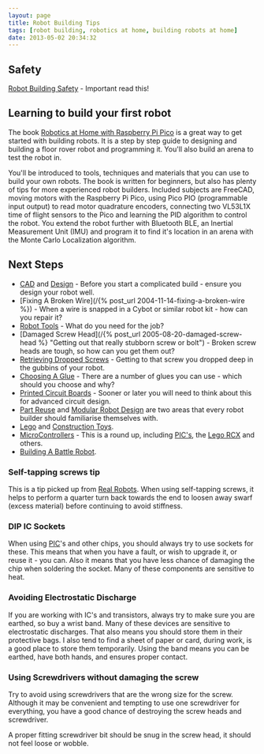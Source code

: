 ```yaml
---
layout: page
title: Robot Building Tips
tags: [robot building, robotics at home, building robots at home]
date: 2013-05-02 20:34:32
---
```

## Safety

[Robot Building Safety](/wiki/robot_building_safety.html "Building robots can be dangerous - tips to help your safety") - Important read this!

## Learning to build your first robot

The book [Robotics at Home with Raspberry Pi Pico](https://amzn.to/3T4wXM5) is a great way to get started with building robots.  It is a step by step guide to designing and building a floor rover robot and programming it. You'll also build an arena to test the robot in.

You'll be introduced to tools, techniques and materials that you can use to build your own robots.  The book is written for beginners, but also has plenty of tips for more experienced robot builders. Included subjects are FreeCAD, moving motors with the Raspberry Pi Pico, using Pico PIO (programmable input output) to read motor quadrature encoders, connecting two VL53L1X time of flight sensors to the Pico and learning the PID algorithm to control the robot. You extend the robot further with Bluetooth BLE, an Inertial Measurement Unit (IMU) and program it to find it's location in an arena with the Monte Carlo Localization algorithm.

## Next Steps

- [CAD](/wiki/cad.html "Computer Aided Design") and [Design](/wiki/design "Design") - Before you start a complicated build - ensure you design your robot well.
- [Fixing A Broken Wire](/{% post_url 2004-11-14-fixing-a-broken-wire %}) - When a wire is snapped in a Cybot or similar robot kit - how can you repair it?
- [Robot Tools](/wiki/robot_tools.html "Tools that are often required to get started in robot building") - What do you need for the job?
- [Damaged Screw Head](/{% post_url 2005-08-20-damaged-screw-head %} "Getting out that really stubborn screw or bolt") - Broken screw heads are tough, so how can you get them out?
- [Retrieving Dropped Screws](/wiki/retreiving_dropped_screws "What to do when you drop a screw, nut or bolt into the gubbins of a machine") - Getting to that screw you dropped deep in the gubbins of your robot.
- [Choosing A Glue](/wiki/choosing_a_glue.html "Choosing the right glue, for the right job") - There are a number of glues you can use - which should you choose and why?
- [Printed Circuit Boards](/wiki/printed_circuit_boards.html "Printed Circuit Boards") - Sooner or later you will need to think about this for advanced circuit design.
- [Part Reuse](/wiki/part_reuse.html "Part Reuse") and [Modular Robot Design](/wiki/modular_robot_design.html "Modular Robot Design") are two areas that every robot builder should familiarise themselves with.
- [Lego](/wiki/lego.html "The best known construction toy") and [Construction Toys](/wiki/construction_toy.html "Construction Toy").
- [MicroControllers](/wiki/microcontroller.html) - This is a round up, including [PIC's](/wiki/pic.html "PIC"), the [Lego RCX](/wiki/rcx.html "The Lego RCX") and others.
- [Building A Battle Robot](/wiki/building_a_battle_robot.html "Building A Battle Robot").

### Self-tapping screws tip

This is a tip picked up from [Real Robots](/wiki/real_robots.html "Real Robots").
When using self-tapping screws, it helps to perform a quarter turn back towards the end to loosen away swarf (excess material) before continuing to avoid stiffness.

### DIP IC Sockets

When using [PIC](/wiki/pic.html "PIC")'s and other chips, you should always try to use sockets for these.
This means that when you have a fault, or wish to upgrade it, or reuse it - you can.
Also it means that you have less chance of damaging the chip when soldering the socket.
Many of these components are sensitive to heat.

### Avoiding Electrostatic Discharge

If you are working with IC's and transistors, always try to make sure you are earthed, so buy a wrist band.
Many of these devices are sensitive to electrostatic discharges.
That also means you should store them in their protective bags.
I also tend to find a sheet of paper or card, during work, is a good place to store them temporarily.
Using the band means you can be earthed, have both hands, and ensures proper contact.

### Using Screwdrivers without damaging the screw

Try to avoid using screwdrivers that are the wrong size for the screw.
Although it may be convenient and tempting to use one screwdriver for everything, you have a good chance of destroying the screw heads and screwdriver.

A proper fitting screwdriver bit should be snug in the screw head, it should not feel loose or wobble.
